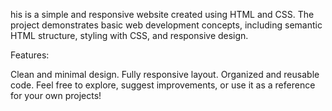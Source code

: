 his is a simple and responsive website created using HTML and CSS. The project demonstrates basic web development concepts, including semantic HTML structure, styling with CSS, and responsive design.

Features:

Clean and minimal design.
Fully responsive layout.
Organized and reusable code.
Feel free to explore, suggest improvements, or use it as a reference for your own projects!
